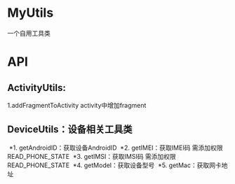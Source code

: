 # MyUtils
一个自用工具类

# API
## ActivityUtils:
  1.addFragmentToActivity activity中增加fragment

## DeviceUtils：设备相关工具类
  *1. getAndroidID：获取设备AndroidID
  *2. getIMEI：获取IMEI码 需添加权限READ_PHONE_STATE
  *3. getIMSI：获取IMSI码 需添加权限READ_PHONE_STATE
  *4. getModel：获取设备型号
  *5. getMac：获取网卡地址
  

